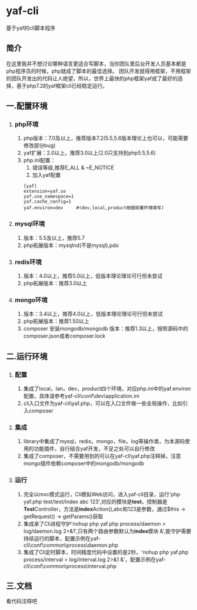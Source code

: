 # yaf-cli
基于yaf的cli脚本程序

## 简介
在这里我并不想讨论哪种语言更适合写脚本，当你团队里后台开发人员基本都是php程序员的时候，php就成了脚本的最佳选择。
团队开发就得用框架，不用框架的团队开发出的代码让人绝望，所以，世界上最快的php框架yaf成了最好的选择，基于php7.2的yaf框架cli已经稳定运行。

## 一.配置环境

1. ### php环境
    1. php版本：7.0及以上，推荐版本7.2(5.5,5.6版本理论上也可以，可能需要修改部分bug)
    1. yaf扩展：2.0以上，推荐3.0以上(2.0只支持到php5.5,5.6)
    1. php.ini配置：
        1. 错误等级,推荐E_ALL & ~E_NOTICE
        1. 加入yaf配置
        ```
        [yaf]
        extension=yaf.so
        yaf.use_namespace=1
        yaf.cache_config=1
        yaf.environ=dev     #(dev,local,product根据部署环境填写)
        ```
1. ### mysql环境
    1. 版本：5.5及以上，推荐5.7
    1. php拓展版本：mysqlnd(不是mysql),pdo
        
1. ### redis环境
    1. 版本：4.0以上，推荐5.0以上，低版本理论理论可行但未尝试
    1. php拓展版本：推荐3.0以上

1. ### mongo环境
    1. 版本：3.4以上，推荐4.0以上，低版本理论理论可行但未尝试
    1. php拓展版本：推荐1.50以上
    1. composer 安装mongodb/mongodb 版本：推荐1.3以上，按照源码中的composer.json或者composer.lock

## 二.运行环境
1. ### 配置
    1. 集成了local，lan，dev，product四个环境，对应php.ini中的yaf.environ配置，具体请参考yaf-cli\conf\dev\application.ini
    1. cli入口文件为yaf-cli\yaf.php，可以在入口文件做一些全局操作，比如引入composer

1. ### 集成
    1. library中集成了mysql，redis，mongo，file，log等操作类，为本源码使用的功能插件，自行结合yaf开发，不足之处可以自行修改
    1. 集成了composer，不需要用到的可以在yaf-cli\yaf.php注释掉，注意mongo插件依赖composer中的mongodb/mongodb

1. ### 运行
    1. 完全以mvc模式运行，Cli模拟Web访问，进入yaf-cli目录，运行'php yaf.php test/test/index abc 123',对应的模块是**test**，控制器是**Test**Controller，方法是**index**Action(),abc和123是参数，通过$this -> getRequest() -> getParams()获取
    2. 集成承了Cli进程守护'nohup php yaf.php process/daemon > log/daemon.log 2>&1',只有两个路由参数默认为**index**模块 &',能守护需要持续运行的脚本，配置示例在yaf-cli\conf\common\process\daemon.php
    3. 集成了Cli定时脚本，时间精度代码中设置的是2秒，'nohup php yaf.php process/interval > log/interval.log 2>&1 &'，配置示例在yaf-cli\conf\common\process\interval.php

## 三.文档
看代码注释吧
